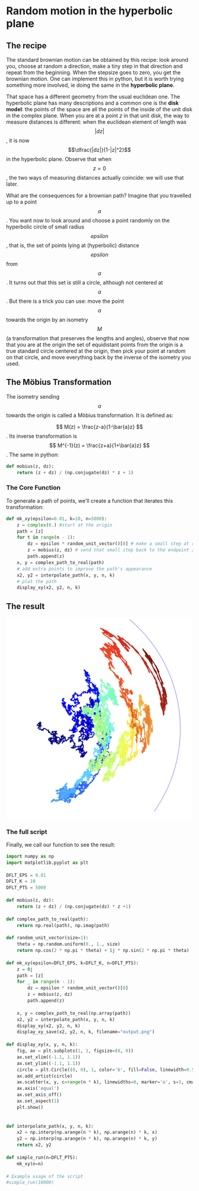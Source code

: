 # Random motion in the hyperbolic plane

## The recipe

The standard brownian motion can be obtained by this recipe: look around you, choose at random a direction, make a
tiny step in that direction and repeat from the beginning. When the stepsize goes to zero, you get the brownian motion.
One can implement this in python, but it is worth trying something more involved, ie doing the same in the **hyperbolic plane**.

That space has a different geometry from the usual euclidean one. The hyperbolic plane has many descriptions and
a common one is the **disk model**: the points of the space are all the points of the inside of the
unit disk in the complex plane. When you are at a point $z$ in that unit disk, the way to measure distances
is different: when the euclidean element of length was $$|dz|$$, it is now $$\dfrac{|dz|}{1-|z|^2}$$ in the
hyperbolic plane. Observe that when $$z=0$$, the two ways of measuring distances actually coincide: we will use that later. 

What are the consequences for a brownian path? Imagine that you travelled up to a point $$a$$. You want now to 
look around and choose a point randomly on the hyperbolic circle of small radius $$epsilon$$, that is, the set of points lying at (hyperbolic) distance $$epsilon$$ from $$a$$. It turns out that this set is still a circle, although not centered at $$a$$. But there is a trick you can use: move the point $$a$$ towards the origin by an isometry $$M$$ (a transformation that preserves the lengths and angles), observe that now that you are at the origin the set of equidistant points from the origin is a true standard circle centered at the origin, then pick your point at random on that circle, and move everything back by the inverse of the isometry you used. 



## The Möbius Transformation
The isometry sending $$a$$ towards the origin is called a Möbius transformation. It is defined as:

$$ M(z) = \frac{z-a}{1-\bar{a}z} $$. Its inverse transformation is
$$ M^{-1}(z) = \frac{z+a}{1+\bar{a}z} $$.
The same in python:

```python
def mobius(z, dz):
    return (z + dz) / (np.conjugate(dz) * z + 1)
```



### The Core Function


To generate a path of points, we'll create a function that iterates this transformation:

```python
def mk_xy(epsilon=0.01, k=10, n=5000):
    z = complex(0.) #start at the origin
    path = [z]
    for t in range(n - 1):
        dz = epsilon * random_unit_vector()[0] # make a small step at random, from the origin
        z = mobius(z, dz) # send that small step back to the endpoint z of the path
        path.append(z)
    x, y = complex_path_to_real(path)
    # add extra points to improve the path's appearance
    x2, y2 = interpolate_path(x, y, n, k)
    # plot the path
    display_xy(x2, y2, n, k)
```

## The result

![Image of hyperbolic brownian motion](images/brownian_hyperbolic.png)


### The full script

Finally, we call our function to see the result:

```python
import numpy as np
import matplotlib.pyplot as plt

DFLT_EPS = 0.01
DFLT_K = 10
DFLT_PTS = 5000

def mobius(z, dz):
    return (z + dz) / (np.conjugate(dz) * z +1)

def complex_path_to_real(path):
    return np.real(path), np.imag(path)

def random_unit_vector(size=1):
    theta = np.random.uniform(0., 1., size)
    return np.cos(2 * np.pi * theta) + 1j * np.sin(2 * np.pi * theta)

def mk_xy(epsilon=DFLT_EPS, k=DFLT_K, n=DFLT_PTS):
    z = 0j
    path = [z]
    for _ in range(n - 1):
        dz = epsilon * random_unit_vector()[0]
        z = mobius(z, dz)
        path.append(z)
    
    x, y = complex_path_to_real(np.array(path))
    x2, y2 = interpolate_path(x, y, n, k)
    display_xy(x2, y2, n, k)
    display_xy_save(x2, y2, n, k, filename="output.png")

def display_xy(x, y, n, k):
    fig, ax = plt.subplots(1, 1, figsize=(8, 8))
    ax.set_xlim((-1.1, 1.1))
    ax.set_ylim((-1.1, 1.1))
    circle = plt.Circle((0, 0), 1, color='b', fill=False, linewidth=0.5)
    ax.add_artist(circle)
    ax.scatter(x, y, c=range(n * k), linewidths=0, marker='o', s=3, cmap=plt.cm.jet)
    ax.axis('equal')
    ax.set_axis_off()
    ax.set_aspect(1)
    plt.show()
    

def interpolate_path(x, y, n, k):
    x2 = np.interp(np.arange(n * k), np.arange(n) * k, x)
    y2 = np.interp(np.arange(n * k), np.arange(n) * k, y)
    return x2, y2

def simple_run(n=DFLT_PTS):
    mk_xy(n=n)

# Example usage of the script
#simple_run(10000)

```